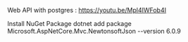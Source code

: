 Web API with postgres : https://youtu.be/Mpl4IWFob4I


Install NuGet Package
dotnet add package Microsoft.AspNetCore.Mvc.NewtonsoftJson --version 6.0.9